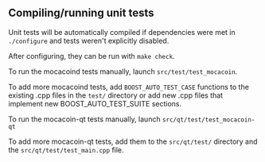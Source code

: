 Compiling/running unit tests
------------------------------------

Unit tests will be automatically compiled if dependencies were met in `./configure`
and tests weren't explicitly disabled.

After configuring, they can be run with `make check`.

To run the mocacoind tests manually, launch `src/test/test_mocacoin`.

To add more mocacoind tests, add `BOOST_AUTO_TEST_CASE` functions to the existing
.cpp files in the `test/` directory or add new .cpp files that
implement new BOOST_AUTO_TEST_SUITE sections.

To run the mocacoin-qt tests manually, launch `src/qt/test/test_mocacoin-qt`

To add more mocacoin-qt tests, add them to the `src/qt/test/` directory and
the `src/qt/test/test_main.cpp` file.
